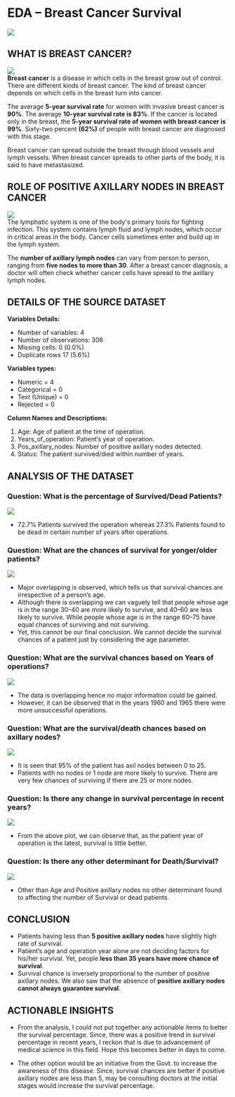 # EDA – Breast Cancer Survival
[![](https://github.com/chakrabortyraju/MyRepo/blob/master/images/breast-cancer-facts-what-is-breast-cancer.jpeg)](https://github.com/chakrabortyraju/MyRepo/blob/master/images/breast-cancer-facts-what-is-breast-cancer.jpeg)
## WHAT IS BREAST CANCER?
[![](https://github.com/chakrabortyraju/MyRepo/blob/master/images/download.jpg)](https://github.com/chakrabortyraju/MyRepo/blob/master/images/download.jpg)<br/>
**Breast cancer** is a disease in which cells in the breast grow out of control. There are different kinds of breast cancer. The kind of breast cancer depends on which cells in the breast turn into cancer.

The average **5-year survival rate** for women with invasive breast cancer is **90%**. The average **10-year survival rate is 83%**. If the cancer is located only in the breast, the **5-year survival rate of women with breast cancer is 99%**. Sixty-two percent **(62%)** of people with breast cancer are diagnosed with this stage.

Breast cancer can spread outside the breast through blood vessels and lymph vessels. When breast cancer spreads to other parts of the body, it is said to have metastasized.
## ROLE OF POSITIVE AXILLARY NODES IN BREAST CANCER
[![](https://github.com/chakrabortyraju/MyRepo/blob/master/images/images.jpg)](https://github.com/chakrabortyraju/MyRepo/blob/master/images/images.jpg)<br/>
The lymphatic system is one of the body's primary tools for fighting infection. This system contains lymph fluid and lymph nodes, which occur in critical areas in the body. Cancer cells sometimes enter and build up in the lymph system.

The **number of axillary lymph nodes** can vary from person to person, ranging from **five nodes to more than 30**. After a breast cancer diagnosis, a doctor will often check whether cancer cells have spread to the axillary lymph nodes.
## DETAILS OF THE SOURCE DATASET
**Variables Details:**
- Number of variables: 4
- Number of observations: 306
- Missing cells: 0 (0.0%)
- Duplicate rows 17 (5.6%)

**Variables types:**
- Numeric = 4
- Categorical = 0
- Text (Unique) = 0
- Rejected = 0

**Column Names and Descriptions:**
1. Age: Age of patient at the time of operation.
2. Years_of_operation: Patient’s year of operation.
3. Pos_axillary_nodes: Number of positive axillary nodes detected.
4. Status: The patient survived/died within number of years.
## ANALYSIS OF THE DATASET
### Question: What is the percentage of Survived/Dead Patients?
[![](https://github.com/chakrabortyraju/MyRepo/blob/master/images/1.png)](https://github.com/chakrabortyraju/MyRepo/blob/master/images/1.png)
- 72.7% Patients survived the operation whereas 27.3% Patients found to be dead in certain number of years after operations.
### Question: What are the chances of survival for yonger/older patients?
[![](https://github.com/chakrabortyraju/MyRepo/blob/master/images/age.png)](https://github.com/chakrabortyraju/MyRepo/blob/master/images/age.png)
- Major overlapping is observed, which tells us that survival chances are irrespective of a person’s age.
- Although there is overlapping we can vaguely tell that people whose age is in the range 30–40 are more likely to survive, and 40–60 are less likely to survive. While people whose age is in the range 60–75 have equal chances of surviving and not surviving.
- Yet, this cannot be our final conclusion. We cannot decide the survival chances of a patient just by considering the age parameter.
### Question: What are the survival chances based on Years of operations?
[![](https://github.com/chakrabortyraju/MyRepo/blob/master/images/years.png)](https://github.com/chakrabortyraju/MyRepo/blob/master/images/years.png)
- The data is overlapping hence no major information could be gained.
- However, it can be observed that in the years 1960 and 1965 there were more unsuccessful operations.
### Question: What are the survival/death chances based on axillary nodes?
[![](https://github.com/chakrabortyraju/MyRepo/blob/master/images/nodes.png)](https://github.com/chakrabortyraju/MyRepo/blob/master/images/nodes.png)
- It is seen that 95% of the patient has axil nodes between 0 to 25.
- Patients with no nodes or 1 node are more likely to survive. There are very few chances of surviving if there are 25 or more nodes.
### Question: Is there any change in survival percentage in recent years?
[![](https://github.com/chakrabortyraju/MyRepo/blob/master/images/years_1.png)](https://github.com/chakrabortyraju/MyRepo/blob/master/images/years_1.png)
- From the above plot, we can observe that, as the patient year of operation is the latest, survival is little better.
### Question: Is there any other determinant for Death/Survival?
[![](https://github.com/chakrabortyraju/MyRepo/blob/master/images/corr.png)](https://github.com/chakrabortyraju/MyRepo/blob/master/images/corr.png)
- Other than Age and Positive axillary nodes no other determinant found to affecting the number of Survival or dead patients.
## CONCLUSION
- Patients having less than **5 positive axillary nodes** have slightly high rate of     survival.
- Patient’s age and operation year alone are not deciding factors for his/her survival. Yet, people **less than 35 years have more chance of survival**.
- Survival chance is inversely proportional to the number of positive axillary nodes. We also saw that the absence of **positive axillary nodes cannot always guarantee survival**.
## ACTIONABLE INSIGHTS
- From the analysis, I could not put together any actionable items to better the survival percentage. Since, there was a positive trend in survival percentage in recent years, I reckon that is due to advancement of medical science in this field. Hope this becomes better in days to come.

- The other option would be an initiative from the Govt. to increase the awareness of this disease. Since, survival chances are better if positive axillary nodes are less than 5, may be consulting doctors at the initial stages would increase the survival percentage.

